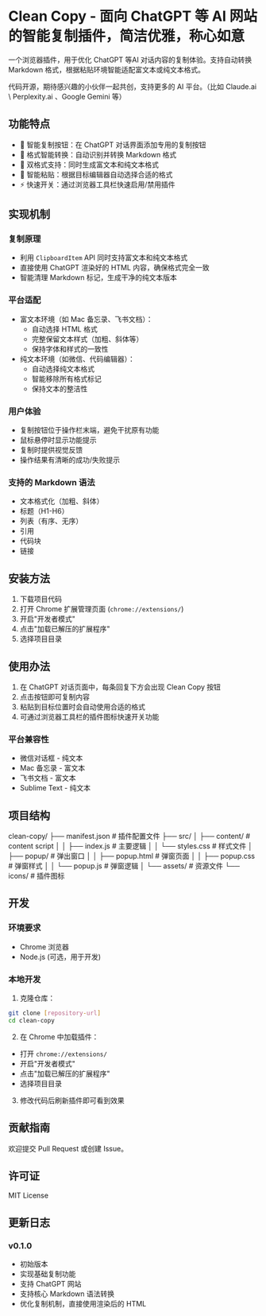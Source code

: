 # Clean Copy - 面向 ChatGPT 等 AI 网站的智能复制插件，简洁优雅，称心如意

一个浏览器插件，用于优化 ChatGPT 等AI 对话内容的复制体验。支持自动转换 Markdown 格式，根据粘贴环境智能适配富文本或纯文本格式。

代码开源，期待感兴趣的小伙伴一起共创，支持更多的 AI 平台。（比如 Claude.ai \ Perplexity.ai 、Google Gemini 等）


## 功能特点

- 🎯 智能复制按钮：在 ChatGPT 对话界面添加专用的复制按钮
- 📝 格式智能转换：自动识别并转换 Markdown 格式
- 🔄 双格式支持：同时生成富文本和纯文本格式
- 🎨 智能粘贴：根据目标编辑器自动选择合适的格式
- ⚡️ 快速开关：通过浏览器工具栏快速启用/禁用插件

## 实现机制

### 复制原理
- 利用 `ClipboardItem` API 同时支持富文本和纯文本格式
- 直接使用 ChatGPT 渲染好的 HTML 内容，确保格式完全一致
- 智能清理 Markdown 标记，生成干净的纯文本版本

### 平台适配
- 富文本环境（如 Mac 备忘录、飞书文档）：
  - 自动选择 HTML 格式
  - 完整保留文本样式（加粗、斜体等）
  - 保持字体和样式的一致性
- 纯文本环境（如微信、代码编辑器）：
  - 自动选择纯文本格式
  - 智能移除所有格式标记
  - 保持文本的整洁性

### 用户体验
- 复制按钮位于操作栏末端，避免干扰原有功能
- 鼠标悬停时显示功能提示
- 复制时提供视觉反馈
- 操作结果有清晰的成功/失败提示

### 支持的 Markdown 语法

- 文本格式化（加粗、斜体）
- 标题（H1-H6）
- 列表（有序、无序）
- 引用
- 代码块
- 链接

## 安装方法

1. 下载项目代码
2. 打开 Chrome 扩展管理页面 (`chrome://extensions/`)
3. 开启"开发者模式"
4. 点击"加载已解压的扩展程序"
5. 选择项目目录

## 使用办法

1. 在 ChatGPT 对话页面中，每条回复下方会出现 Clean Copy 按钮
2. 点击按钮即可复制内容
3. 粘贴到目标位置时会自动使用合适的格式
4. 可通过浏览器工具栏的插件图标快速开关功能

### 平台兼容性

- 微信对话框 - 纯文本
- Mac 备忘录 - 富文本
- 飞书文档 - 富文本
- Sublime Text - 纯文本

## 项目结构 
clean-copy/
├── manifest.json # 插件配置文件
├── src/
│ ├── content/ # content script
│ │ ├── index.js # 主要逻辑
│ │ └── styles.css # 样式文件
│ ├── popup/ # 弹出窗口
│ │ ├── popup.html # 弹窗页面
│ │ ├── popup.css # 弹窗样式
│ │ └── popup.js # 弹窗逻辑
│ └── assets/ # 资源文件
└── icons/ # 插件图标

## 开发

### 环境要求

- Chrome 浏览器
- Node.js (可选，用于开发)

### 本地开发

1. 克隆仓库：
```bash
git clone [repository-url]
cd clean-copy
```

2. 在 Chrome 中加载插件：
- 打开 `chrome://extensions/`
- 开启"开发者模式"
- 点击"加载已解压的扩展程序"
- 选择项目目录

3. 修改代码后刷新插件即可看到效果

## 贡献指南

欢迎提交 Pull Request 或创建 Issue。

## 许可证

MIT License

## 更新日志

### v0.1.0
- 初始版本
- 实现基础复制功能
- 支持 ChatGPT 网站
- 支持核心 Markdown 语法转换
- 优化复制机制，直接使用渲染后的 HTML
